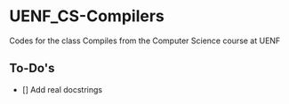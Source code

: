 # UENF_CS-Compilers

Codes for the class Compiles from the Computer Science course at UENF

## To-Do's

- [] Add real docstrings
